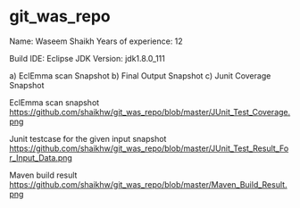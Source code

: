 # git_was_repo

Name: Waseem Shaikh
Years of experience: 12

Build IDE: Eclipse
JDK Version: jdk1.8.0_111

a)	EclEmma scan Snapshot 
b)	Final Output Snapshot 
c)	Junit Coverage Snapshot

EclEmma scan snapshot
https://github.com/shaikhw/git_was_repo/blob/master/JUnit_Test_Coverage.png

Junit testcase for the given input snapshot
https://github.com/shaikhw/git_was_repo/blob/master/JUnit_Test_Result_For_Input_Data.png

Maven build result
https://github.com/shaikhw/git_was_repo/blob/master/Maven_Build_Result.png
